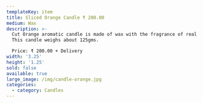 ```yaml
---
templateKey: item
title: Sliced Orange Candle ₹ 200.00
medium: Wax
description: >-
  Cut Orange aromatic candle is made of wax with the fragrance of real orange.
  This candle weighs about 125gms.

  Price: ₹ 200.00 + Delivery
width: '3.25'
height: '1.25'
sold: false
available: true
large_image: /img/candle-orange.jpg
categories:
  - category: Candles
---
```


